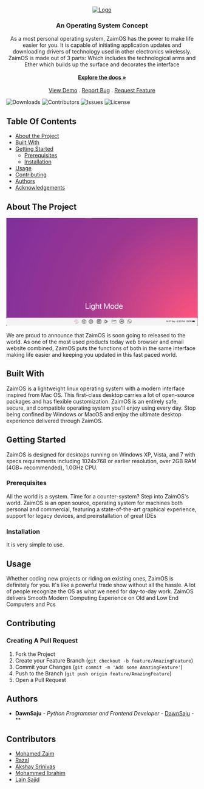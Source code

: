 <br/>
<p align="center">
  <a href="https://github.com/DawnSaju/ZaimOS">
    <img src="images/logo.png" alt="Logo" width="80" height="80">
  </a>

  <h3 align="center">An Operating System Concept</h3>

  <p align="center">
    As a most personal operating system, ZaimOS has the power to make life easier for you. It is capable of initiating application updates and downloading drivers of technology used in other electronics wirelessly. ZaimOS is made out of 3 parts: Which includes the technological arms and Ether which builds up the surface and decorates the interface
    <br/>
    <br/>
    <a href="https://github.com/DawnSaju/ZaimOS"><strong>Explore the docs »</strong></a>
    <br/>
    <br/>
    <a href="https://github.com/DawnSaju/ZaimOS">View Demo</a>
    .
    <a href="https://github.com/DawnSaju/ZaimOS/issues">Report Bug</a>
    .
    <a href="https://github.com/DawnSaju/ZaimOS/issues">Request Feature</a>
  </p>
</p>

![Downloads](https://img.shields.io/github/downloads/DawnSaju/ZaimOS/total) ![Contributors](https://img.shields.io/github/contributors/DawnSaju/ZaimOS?color=dark-green) ![Issues](https://img.shields.io/github/issues/DawnSaju/ZaimOS) ![License](https://img.shields.io/github/license/DawnSaju/ZaimOS) 

## Table Of Contents

* [About the Project](#about-the-project)
* [Built With](#built-with)
* [Getting Started](#getting-started)
  * [Prerequisites](#prerequisites)
  * [Installation](#installation)
* [Usage](#usage)
* [Contributing](#contributing)
* [Authors](#authors)
* [Acknowledgements](#acknowledgements)

## About The Project

<a href="https://github.com/DawnSaju/ZaimOS">
    <img src="Light Mode.png" alt="Logo">
</a>

We are proud to announce that ZaimOS is soon going to released to the world.
As one of the most used products today web browser and email website combined, ZaimOS puts the functions of both in the same interface making life easier and keeping you updated in this fast paced world.

## Built With

ZaimOS is a lightweight linux operating system with a modern interface inspired from Mac OS. This first-class desktop carries a lot of open-source packages and has flexible customization. ZaimOS is an entirely safe, secure, and compatible operating system you'll enjoy using every day. Stop being confined by Windows or MacOS and enjoy the ultimate desktop experience delivered through ZaimOS.

## Getting Started

ZaimOS is designed for desktops running on Windows XP, Vista, and 7 with specs requirements including 1024x768 or earlier resolution, over 2GB RAM (4GB+ recommended), 1.0GHz CPU.

### Prerequisites

All the world is a system. Time for a counter-system? Step into ZaimOS's world. ZaimOS is an open source, operating system for machines both personal and commercial, featuring a state-of-the-art graphical experience, support for legacy devices, and preinstallation of great IDEs

### Installation

It is very simple to use.

## Usage

Whether coding new projects or riding on existing ones, ZaimOS is definitely for you. It's like a powerful trade show without all the hassle. A lot of people recognize the OS as what we need for day-to-day work.
ZaimOS delivers Smooth Modern Computing Experience on Old and Low End Computers and Pcs

## Contributing



### Creating A Pull Request

1. Fork the Project
2. Create your Feature Branch (`git checkout -b feature/AmazingFeature`)
3. Commit your Changes (`git commit -m 'Add some AmazingFeature'`)
4. Push to the Branch (`git push origin feature/AmazingFeature`)
5. Open a Pull Request

## Authors

* **DawnSaju** - *Python Programmer and Frontend Developer* - [DawnSaju](https://github.com/DawnSaju) - **

## Contributors

* [Mohamed Zaim](https://github.com/MohamedZaim/)
* [Razal](https://github.com/Razal)
* [Akshay Srinivas](https://github.com/Akshay)
* [Mohammed Ibrahim](https://github.com/MohammedIrahim)
* [Lain Sajid](https://github.com/LainSajid)
